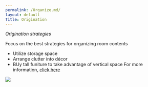 ```yaml
---
permalink: /Organize.md/
layout: default
Title: Origination 
---
```


_Origination strategies_

Focus on the best strategies for organizing room contents 
			
- Utilize storage space
- Arrange clutter into décor 
- BUy tall funiture to take advantage of vertical space 
	  For more information, [click here ](http://www.popsugar.com/smart-living/Bedroom-Organization-Tips-22309085?stream_view=1#photo-22309094)
	 
 ![](https://lh3.googleusercontent.com/_bSKQ2rOa8o9wMgIc24LE1oC1TjUXC7jIimCg-QXj718DqQFYCyh75TJVfBhioFGLuIuGPpVtuMqb90=w2160-h1245)
